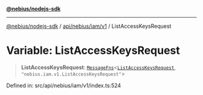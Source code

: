 [**@nebius/nodejs-sdk**](../../../../../README.md)

---

[@nebius/nodejs-sdk](../../../../../README.md) / [api/nebius/iam/v1](../README.md) / ListAccessKeysRequest

# Variable: ListAccessKeysRequest

> **ListAccessKeysRequest**: [`MessageFns`](../../../../../runtime/protos/core/interfaces/MessageFns.md)\<[`ListAccessKeysRequest`](../interfaces/ListAccessKeysRequest.md), `"nebius.iam.v1.ListAccessKeysRequest"`\>

Defined in: src/api/nebius/iam/v1/index.ts:524

